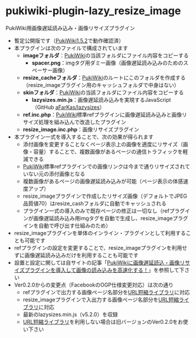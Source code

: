 # pukiwiki-plugin-lazy_resize_image

PukiWiki用画像遅延読み込み・画像リサイズプラグイン

- 暫定公開版です（[PukiWiki1.5.2](https://pukiwiki.osdn.jp/?PukiWiki/Download/1.5.2)で動作確認済）
- 本プラグインは次のファイルで構成されています
	- **imageフォルダ**：[PukiWiki](https://ja.wikipedia.org/wiki/PukiWiki)の当該フォルダにファイル内容をコピーする
		- **spacer.png**：imgタグ用ダミー画像（画像遅延読み込みのためのスペーサー画像）
	- **resize_cacheフォルダ**：[PukiWiki](https://ja.wikipedia.org/wiki/PukiWiki)のルートにこのフォルダを作成する（resize_imageプラグイン用のキャッシュフォルダで中身はない）
	- **skinフォルダ**：[PukiWiki](https://ja.wikipedia.org/wiki/PukiWiki)の当該フォルダにファイル内容をコピーする
		- **lazysizes.min.js**：画像遅延読み込みを実現するJavaScript（GitHub [aFarKas/lazysizes](https://github.com/aFarkas/lazysizes)）
	- **ref.inc.php**：[PukiWiki](https://ja.wikipedia.org/wiki/PukiWiki)標準refプラグインに画像遅延読み込みと画像リサイズ処理を組み込んで改造したプラグイン
	- **resize_image.inc.php**：画像リサイズプラグイン
- 本プラグイン一式を導入することで、次の効果が得られます
	- 添付画像を変更することなくページ表示上の画像を適度にリサイズ（画像・容量）することで、複数画像があるページの通信トラフィックを軽減できる
	- [PukiWiki](https://ja.wikipedia.org/wiki/PukiWiki)標準refプラグインでの画像リンクは今まで通りリサイズされていない元の添付画像となる
	- 複数画像があるページの画像遅延読み込みが可能（ページ表示の体感速度アップ）
	- resize_imageプラグインで作成したリサイズ画像（デフォルトでJPEG品質値70）はresize_cashフォルダに自動でキャッシュされる
	- プラグイン一式の導入のみで既存ページの修正は一切なし（refプラグインが画像遅延読み込み用imgタグを自動で生成し、resize_imageプラグインを自動で呼び出す仕組みのため）
- resize_imageプラグインを単体のインライン・プラグインとして利用することも可能です
- refプラグインの設定を変更することで、resize_imageプラグインを利用せずに画像遅延読み込みだけを利用することも可能です
- 設置と設定に関しては自サイトの記事「[PukiWikiに画像遅延読込・画像リサイズプラグインを導入して画像の読み込みを高速化する！](https://dajya-ranger.com/pukiwiki/lazy-resize-image/)」を参照して下さい
- Ver0.2.0からの変更点（FacebookのOGP仕様変更対応）は次の通り
	- refプラグインで出力する画像ページ名部分を[URL短縮ライブラリ](https://dajya-ranger.com/sdm_downloads/short-url-library/)に対応
	- resize_imageプラグインで入出力する画像ページ名部分を[URL短縮ライブラリ](https://dajya-ranger.com/sdm_downloads/short-url-library/)に対応
	- 最新のlazysizes.min.js（v5.2.0）を収録
	- [URL短縮ライブラリ](https://dajya-ranger.com/sdm_downloads/short-url-library/)を利用しない場合は旧バージョンのVer0.2.0をお使い下さい
